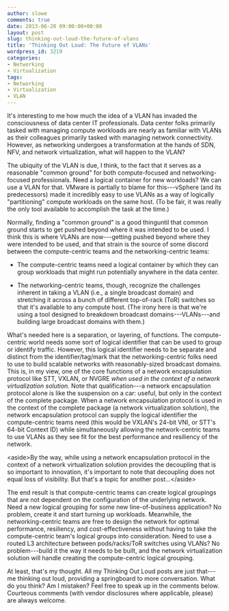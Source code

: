 ```yaml
---
author: slowe
comments: true
date: 2013-06-20 09:00:00+00:00
layout: post
slug: thinking-out-loud-the-future-of-vlans
title: 'Thinking Out Loud: The Future of VLANs'
wordpress_id: 3219
categories:
- Networking
- Virtualization
tags:
- Networking
- Virtualization
- VLAN
---
```


It's interesting to me how much the idea of a VLAN has invaded the consciousness of data center IT professionals. Data center folks primarily tasked with managing compute workloads are nearly as familiar with VLANs as their colleagues primarily tasked with managing network connectivity. However, as networking undergoes a transformation at the hands of SDN, NFV, and network virtualization, what will happen to the VLAN?

The ubiquity of the VLAN is due, I think, to the fact that it serves as a reasonable "common ground" for both compute-focused and networking-focused professionals. Need a logical container for new workloads? We can use a VLAN for that. VMware is partially to blame for this---vSphere (and its predecessors) made it incredibly easy to use VLANs as a way of logically "partitioning" compute workloads on the same host. (To be fair, it was really the only tool available to accomplish the task at the time.)

Normally, finding a "common ground" is a good thinguntil that common ground starts to get pushed beyond where it was intended to be used. I think this is where VLANs are now---getting pushed beyond where they were intended to be used, and that strain is the source of some discord between the compute-centric teams and the networking-centric teams:

* The compute-centric teams need a logical container by which they can group workloads that might run potentially anywhere in the data center.

* The networking-centric teams, though, recognize the challenges inherent in taking a VLAN (i.e., a single broadcast domain) and stretching it across a bunch of different top-of-rack (ToR) switches so that it's available to any compute host. (The irony here is that we're using a tool designed to breakdown broadcast domains---VLANs---and building large broadcast domains with them.)

What's needed here is a separation, or layering, of functions. The compute-centric world needs some sort of logical identifier that can be used to group or identify traffic. However, this logical identifier needs to be separate and distinct from the identifier/tag/mark that the networking-centric folks need to use to build scalable networks with reasonably-sized broadcast domains. This is, in my view, one of the core functions of a network encapsulation protocol like STT, VXLAN, or NVGRE _when used in the context of a network virtualization solution._ Note that qualification---a network encapsulation protocol alone is like the suspension on a car: useful, but only in the context of the complete package. When a network encapsulation protocol is used in the context of the complete package (a network virtualization solution), the network encapsulation protocol can supply the logical identifier the compute-centric teams need (this would be VXLAN's 24-bit VNI, or STT's 64-bit Context ID) while simultaneously allowing the network-centric teams to use VLANs as they see fit for the best performance and resiliency of the network.

&lt;aside&gt;By the way, while using a network encapsulation protocol in the context of a network virtualization solution provides the decoupling that is so important to innovation, it's important to note that decoupling does not equal loss of visibility. But that's a topic for another post...&lt;/aside&gt;

The end result is that compute-centric teams can create logical groupings that are not dependent on the configuration of the underlying network. Need a new logical grouping for some new line-of-business application? No problem, create it and start turning up workloads. Meanwhile, the networking-centric teams are free to design the network for optimal performance, resiliency, and cost-effectiveness without having to take the compute-centric team's logical groups into consideration. Need to use a routed L3 architecture between pods/racks/ToR switches using VLANs? No problem---build it the way it needs to be built, and the network virtualization solution will handle creating the compute-centric logical grouping.

At least, that's my thought. All my Thinking Out Loud posts are just that---me thinking out loud, providing a springboard to more conversation. What do you think? Am I mistaken? Feel free to speak up in the comments below. Courteous comments (with vendor disclosures where applicable, please) are always welcome.
